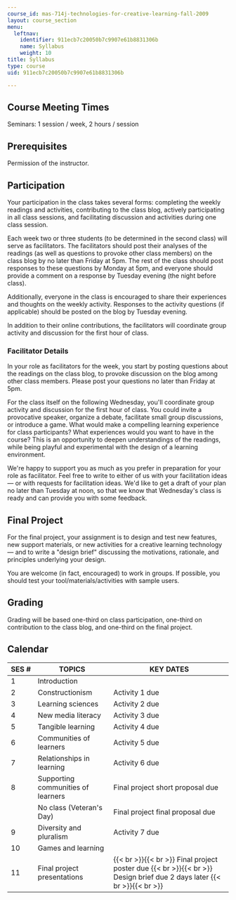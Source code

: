 ```yaml
---
course_id: mas-714j-technologies-for-creative-learning-fall-2009
layout: course_section
menu:
  leftnav:
    identifier: 911ecb7c20050b7c9907e61b8831306b
    name: Syllabus
    weight: 10
title: Syllabus
type: course
uid: 911ecb7c20050b7c9907e61b8831306b

---
```


Course Meeting Times
--------------------

Seminars: 1 session / week, 2 hours / session

Prerequisites
-------------

Permission of the instructor.

Participation
-------------

Your participation in the class takes several forms: completing the weekly readings and activities, contributing to the class blog, actively participating in all class sessions, and facilitating discussion and activities during one class session.

Each week two or three students (to be determined in the second class) will serve as facilitators. The facilitators should post their analyses of the readings (as well as questions to provoke other class members) on the class blog by no later than Friday at 5pm. The rest of the class should post responses to these questions by Monday at 5pm, and everyone should provide a comment on a response by Tuesday evening (the night before class).

Additionally, everyone in the class is encouraged to share their experiences and thoughts on the weekly activity. Responses to the activity questions (if applicable) should be posted on the blog by Tuesday evening.

In addition to their online contributions, the facilitators will coordinate group activity and discussion for the first hour of class.

### Facilitator Details

In your role as facilitators for the week, you start by posting questions about the readings on the class blog, to provoke discussion on the blog among other class members. Please post your questions no later than Friday at 5pm.

For the class itself on the following Wednesday, you'll coordinate group activity and discussion for the first hour of class. You could invite a provocative speaker, organize a debate, facilitate small group discussions, or introduce a game. What would make a compelling learning experience for class participants? What experiences would you want to have in the course? This is an opportunity to deepen understandings of the readings, while being playful and experimental with the design of a learning environment.

We're happy to support you as much as you prefer in preparation for your role as facilitator. Feel free to write to either of us with your facilitation ideas — or with requests for facilitation ideas. We'd like to get a draft of your plan no later than Tuesday at noon, so that we know that Wednesday's class is ready and can provide you with some feedback.

Final Project
-------------

For the final project, your assignment is to design and test new features, new support materials, or new activities for a creative learning technology — and to write a "design brief" discussing the motivations, rationale, and principles underlying your design.

You are welcome (in fact, encouraged) to work in groups. If possible, you should test your tool/materials/activities with sample users.

Grading
-------

Grading will be based one-third on class participation, one-third on contribution to the class blog, and one-third on the final project.

Calendar
--------

| SES # | TOPICS | KEY DATES |
| --- | --- | --- |
| 1 | Introduction | &nbsp; |
| 2 | Constructionism | Activity 1 due |
| 3 | Learning sciences | Activity 2 due |
| 4 | New media literacy | Activity 3 due |
| 5 | Tangible learning | Activity 4 due |
| 6 | Communities of learners | Activity 5 due |
| 7 | Relationships in learning | Activity 6 due |
| 8 | Supporting communities of learners | Final project short proposal due |
| &nbsp; | No class (Veteran's Day) | Final project final proposal due |
| 9 | Diversity and pluralism | Activity 7 due |
| 10 | Games and learning | &nbsp; |
| 11 | Final project presentations |  {{< br >}}{{< br >}} Final project poster due {{< br >}}{{< br >}} Design brief due 2 days later {{< br >}}{{< br >}}